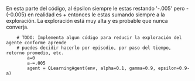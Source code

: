 
En esta parte del código, al épsilon siempre le estas restando '-.005' pero -(-0.005) en realidad es + entonces le estas sumando siempre a la exploración. La exploración está muy alta y es probable que nunca converja.
```
    # TODO: Implementa algun código para reducir la exploración del agente conforme aprende
    # puedes decidir hacerlo por episodio, por paso del tiempo, retorno promedio, etc.
        a=0
        a-=.005
        agent = QLearningAgent(env, alpha=0.1, gamma=0.9, epsilon=0.9-a)
```